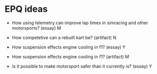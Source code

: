 # EPQ ideas

- How using telemetry can improve lap times in simracing and other motorsports? (essay) M

- How competetive can a rebuilt kart be? (artifact) N

- How suspension effects engine cooling in f1? (essay) Y
  
- How suspension effects engine cooling in f1? (artifact) M

- Is it possible to make motorsport safer than it currently is? (essay) Y
